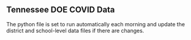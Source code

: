## Tennessee DOE COVID Data

The python file is set to run automatically each morning and update the district and school-level data files if there are changes. 
